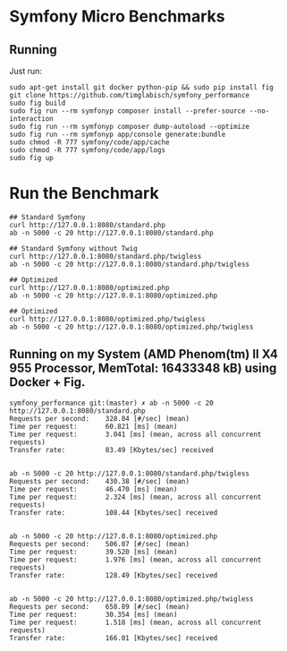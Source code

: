 # Symfony Micro Benchmarks

## Running
Just run:

    sudo apt-get install git docker python-pip && sudo pip install fig
    git clone https://github.com/timglabisch/symfony_performance
    sudo fig build
    sudo fig run --rm symfonyp composer install --prefer-source --no-interaction
    sudo fig run --rm symfonyp composer dump-autoload --optimize
    sudo fig run --rm symfonyp app/console generate:bundle
    sudo chmod -R 777 symfony/code/app/cache
    sudo chmod -R 777 symfony/code/app/logs
    sudo fig up


# Run the Benchmark

    ## Standard Symfony
    curl http://127.0.0.1:8080/standard.php
    ab -n 5000 -c 20 http://127.0.0.1:8080/standard.php

    ## Standard Symfony without Twig
    curl http://127.0.0.1:8080/standard.php/twigless
    ab -n 5000 -c 20 http://127.0.0.1:8080/standard.php/twigless

    ## Optimized
    curl http://127.0.0.1:8080/optimized.php
    ab -n 5000 -c 20 http://127.0.0.1:8080/optimized.php

    ## Optimized
    curl http://127.0.0.1:8080/optimized.php/twigless
    ab -n 5000 -c 20 http://127.0.0.1:8080/optimized.php/twigless



## Running on my System (AMD Phenom(tm) II X4 955 Processor, MemTotal: 16433348 kB) using Docker + Fig.

    symfony_performance git:(master) ✗ ab -n 5000 -c 20 http://127.0.0.1:8080/standard.php
    Requests per second:    328.84 [#/sec] (mean)
    Time per request:       60.821 [ms] (mean)
    Time per request:       3.041 [ms] (mean, across all concurrent requests)
    Transfer rate:          83.49 [Kbytes/sec] received


    ab -n 5000 -c 20 http://127.0.0.1:8080/standard.php/twigless
    Requests per second:    430.38 [#/sec] (mean)
    Time per request:       46.470 [ms] (mean)
    Time per request:       2.324 [ms] (mean, across all concurrent requests)
    Transfer rate:          108.44 [Kbytes/sec] received


    ab -n 5000 -c 20 http://127.0.0.1:8080/optimized.php
    Requests per second:    506.07 [#/sec] (mean)
    Time per request:       39.520 [ms] (mean)
    Time per request:       1.976 [ms] (mean, across all concurrent requests)
    Transfer rate:          128.49 [Kbytes/sec] received


    ab -n 5000 -c 20 http://127.0.0.1:8080/optimized.php/twigless
    Requests per second:    658.89 [#/sec] (mean)
    Time per request:       30.354 [ms] (mean)
    Time per request:       1.518 [ms] (mean, across all concurrent requests)
    Transfer rate:          166.01 [Kbytes/sec] received

